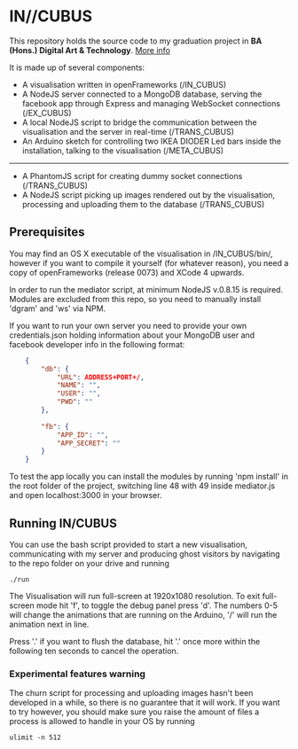 # IN//CUBUS

This repository holds the source code to my graduation project in __BA (Hons.) Digital Art & Technology__. [More info](https://incubus.bloomingbridges.co.uk/about)

It is made up of several components:

- A visualisation written in openFrameworks (/IN_CUBUS)
- A NodeJS server connected to a MongoDB database, serving the facebook app through Express and managing WebSocket connections (/EX_CUBUS)
- A local NodeJS script to bridge the communication between the visualisation and the server in real-time (/TRANS_CUBUS)
- An Arduino sketch for controlling two IKEA DIODER Led bars inside the installation, talking to the visualisation (/META_CUBUS)

---

- A PhantomJS script for creating dummy socket connections (/TRANS_CUBUS)
- A NodeJS script picking up images rendered out by the visualisation, processing and uploading them to the database (/TRANS_CUBUS)


## Prerequisites

You may find an OS X executable of the visualisation in /IN_CUBUS/bin/, however if you want to compile it yourself (for whatever reason), you need a copy of openFrameworks (release 0073) and XCode 4 upwards.

In order to run the mediator script, at minimum NodeJS v.0.8.15 is required. Modules are excluded from this repo, so you need to manually install 'dgram' and 'ws' via NPM.

If you want to run your own server you need to provide your own credentials.json holding information about your MongoDB user and facebook developer info in the following format:

```json
	{
		"db": {
			"URL": ADDRESS+PORT+/,
			"NAME": "",
			"USER": "",
			"PWD": ""
		},
		
		"fb": {
			"APP_ID": "",
			"APP_SECRET": ""
		}
	}
```

To test the app locally you can install the modules by running 'npm install' in the root folder of the project, switching line 48 with 49 inside mediator.js and open localhost:3000 in your browser.

## Running IN/CUBUS

You can use the bash script provided to start a new visualisation, communicating with my server and producing ghost visitors by navigating to the repo folder on your drive and running

	./run
	
The Visualisation will run full-screen at 1920x1080 resolution. To exit full-screen mode hit 'f', to toggle the debug panel press 'd'. The numbers 0-5 will change the animations that are running on the Arduino, '/' will run the animation next in line.

Press '.' if you want to flush the database, hit '.' once more within the following ten seconds to cancel the operation.

### Experimental features warning

The churn script for processing and uploading images hasn't been developed in a while, so there is no guarantee that it will work. If you want to try however, you should make sure you raise the amount of files a process is allowed to handle in your OS by running

	ulimit -n 512